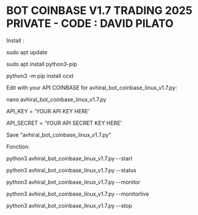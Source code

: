 # BOT COINBASE V1.7 TRADING 2025 PRIVATE - CODE : DAVID PILATO

Install :

sudo apt update

sudo apt install python3-pip

python3 -m pip install ccxt

Edit with your API COINBASE for avhiral_bot_coinbase_linux_v1.7.py:

nano avhiral_bot_coinbase_linux_v1.7.py

API_KEY = 'YOUR API KEY HERE'

API_SECRET = 'YOUR API SECRET KEY HERE'

Save "avhiral_bot_coinbase_linux_v1.7.py"

Fonction:

python3 avhiral_bot_coinbase_linux_v1.7.py --start 

python3 avhiral_bot_coinbase_linux_v1.7.py --status

python3 avhiral_bot_coinbase_linux_v1.7.py --monitor

python3 avhiral_bot_coinbase_linux_v1.7.py --monitorlive

python3 avhiral_bot_coinbase_linux_v1.7.py --stop

